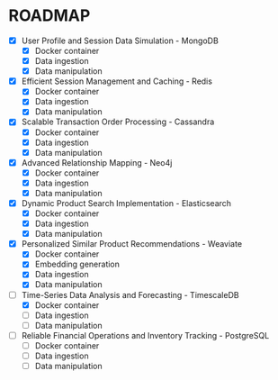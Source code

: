 # ROADMAP

- [x] User Profile and Session Data Simulation - MongoDB
  - [x] Docker container
  - [x] Data ingestion
  - [x] Data manipulation

- [x] Efficient Session Management and Caching - Redis
  - [x] Docker container
  - [x] Data ingestion
  - [x] Data manipulation

- [x] Scalable Transaction Order Processing - Cassandra
  - [x] Docker container
  - [x] Data ingestion
  - [x] Data manipulation

- [x] Advanced Relationship Mapping - Neo4j
  - [x] Docker container
  - [x] Data ingestion
  - [x] Data manipulation

- [x] Dynamic Product Search Implementation - Elasticsearch
  - [x] Docker container
  - [x] Data ingestion
  - [x] Data manipulation

- [x] Personalized Similar Product Recommendations - Weaviate
  - [x] Docker container
  - [x] Embedding generation
  - [x] Data ingestion
  - [x] Data manipulation

- [ ] Time-Series Data Analysis and Forecasting - TimescaleDB
  - [x] Docker container
  - [ ] Data ingestion
  - [ ] Data manipulation

- [ ] Reliable Financial Operations and Inventory Tracking - PostgreSQL
  - [ ] Docker container
  - [ ] Data ingestion
  - [ ] Data manipulation

